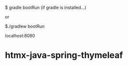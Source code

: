 $ gradle bootRun (if gradle is installed...)

or

$./gradlew bootRun


localhost:8080
# htmx-java-spring-thymeleaf
